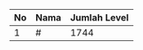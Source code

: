| No | Nama            | Jumlah Level |
|----|-----------------|--------------|
| 1  | #    |    1744        |
